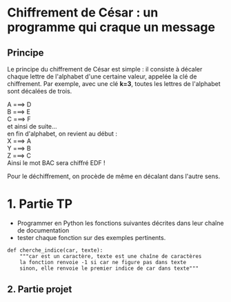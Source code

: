 # Chiffrement de César : un programme qui craque un message
## Principe
Le principe du chiffrement de César est simple : il consiste à décaler chaque lettre de l'alphabet d'une certaine valeur, appelée la clé de chiffrement.
Par exemple, avec une clé **k=3**, toutes les lettres de l'alphabet sont décalées de trois.

A ===> D  
B ===> E  
C ===> F  
et ainsi de suite...  
en fin d'alphabet, on revient au début :  
X ===> A  
Y ===> B  
Z ===> C  
Ainsi le mot BAC sera chiffré EDF ! 

Pour le déchiffrement, on procède de même en décalant dans l'autre sens.

# 1. Partie TP
* Programmer en Python les fonctions suivantes décrites dans leur chaîne de documentation
* tester chaque fonction sur des exemples pertinents. 

```
def cherche_indice(car, texte):
    """car est un caractère, texte est une chaîne de caractères
    la fonction renvoie -1 si car ne figure pas dans texte
    sinon, elle renvoie le premier indice de car dans texte"""
```


## 2. Partie projet
